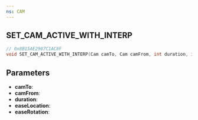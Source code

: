 ```yaml
---
ns: CAM
---
```

## SET_CAM_ACTIVE_WITH_INTERP

```c
// 0x8B15AE2987C1AC8F
void SET_CAM_ACTIVE_WITH_INTERP(Cam camTo, Cam camFrom, int duration, int easeLocation, int easeRotation);
```

## Parameters
* **camTo**:
* **camFrom**:
* **duration**:
* **easeLocation**:
* **easeRotation**:
